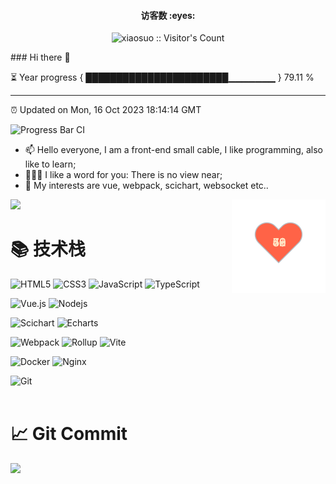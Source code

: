 <h4 align="center">访客数 :eyes:</h4>
<p align="center"><img src="https://profile-counter.glitch.me/suoqianli/count.svg" alt="xiaosuo :: Visitor's Count" /></p>
### Hi there 👋

⏳ Year progress { ███████████████████████▁▁▁▁▁▁▁ } 79.11 %

---

⏰ Updated on Mon, 16 Oct 2023 18:14:14 GMT

![Progress Bar CI](https://github.com/suoqianli/suoqianli/workflows/Progress%20Bar%20CI/badge.svg)
<ul>
  <li>📫 Hello everyone, I am a front-end small cable, I like programming, also like to learn; </li>
  <li>👨🏽‍💻 I like a word for you: There is no view near;</li>
  <li>🤔 My interests are vue, webpack, scichart, websocket etc..</li>
</ul>
<a href="https://github.com/L1cardo/iBeats"><img align="right" width="150px" src="https://raw.githubusercontent.com/L1cardo/iBeats/main/files/heart.svg"/></a>
<img src="https://github-readme-stats-eight-theta.vercel.app/api/top-langs/?username=suoqianli&layout=compact&langs_count=8&theme=algolia"/>

#  📚 技术栈
![HTML5](https://img.shields.io/badge/-HTML5-E34F26?style=flat-square&logo=html5&logoColor=white)
![CSS3](https://img.shields.io/badge/-CSS3-1572B6?style=flat-square&logo=css3)
![JavaScript](https://img.shields.io/badge/-JavaScript-%23F7DF1C?style=flat-square&logo=javascript&logoColor=000000&labelColor=%23F7DF1C&color=%23FFCE5A)
![TypeScript](https://img.shields.io/badge/-TypeScript-007ACC?style=flat-square&logo=typescript&logoColor=white)

![Vue.js](https://img.shields.io/badge/-Vue.js-%232c3e50?style=flat-square&logo=vuedotjs)
![Nodejs](https://img.shields.io/badge/-Nodejs-339933?style=flat-square&logo=Node.js&logoColor=white)

![Scichart](https://img.shields.io/badge/-Scichart-339933?style=flat-square&logo=Scichart&logoColor=purple)
![Echarts](https://img.shields.io/badge/-Echarts-%23F7DF1C?style=flat-square&logo=Echarts&logoColor=000000&labelColor=%23F7DF1C&color=%23FFCE5A)

![Webpack](https://img.shields.io/badge/-Webpack-%232C3A42?style=flat-square&logo=webpack)
![Rollup](https://img.shields.io/badge/-Rollup-F05032?style=flat-square&logo=rollup.js&logoColor=white)
![Vite](https://img.shields.io/badge/-Vite-%232C3A42?style=flat-square&logo=Vite)

![Docker](https://img.shields.io/badge/-Docker-2496ED?style=flat-square&logo=docker&logoColor=white)
![Nginx](https://img.shields.io/badge/-Nginx-009639?style=flat-square&logo=nginx&logoColor=white)

![Git](https://img.shields.io/badge/-Git-F05032?style=flat-square&logo=git&logoColor=white)
<br><br>
#  📈 Git Commit
![](https://raw.githubusercontent.com/suoqianli/suoqianli/main/assets/github-contribution-grid-snake.svg)              
